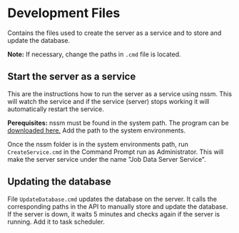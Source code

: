 # Development Files

Contains the files used to create the server as a service and to store and update the database.

**Note:** If necessary, change the paths in `.cmd` file is located.

## Start the server as a service

This are the instructions how to run the server as a service using nssm. This will watch the service and if the service (server) stops working it will automatically restart the service.

**Perequisites:** nssm must be found in the system path. The program can be [downloaded here.](https://nssm.cc/download) Add the path to the system environments.

Once the nssm folder is in the system environments path, run `CreateService.cmd` in the Command Prompt run as Administrator. This will make the server service under the name "Job Data Server Service".

## Updating the database

File `UpdateDatabase.cmd` updates the database on the server. It calls the corresponding paths in the API to manually store and update the database. If the server is down, it waits 5 minutes and checks again if the server is running. Add it to task scheduler.
